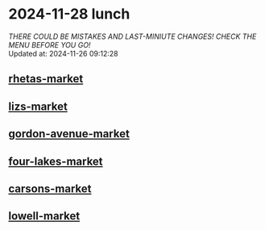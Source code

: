 # 2024-11-28 lunch  
*THERE COULD BE MISTAKES AND LAST-MINIUTE CHANGES! CHECK THE MENU BEFORE YOU GO!*  
Updated at: 2024-11-26 09:12:28  
## [rhetas-market](https://wisc-housingdining.nutrislice.com/menu/rhetas-market/lunch/2024-11-28)  
## [lizs-market](https://wisc-housingdining.nutrislice.com/menu/lizs-market/lunch/2024-11-28)  
## [gordon-avenue-market](https://wisc-housingdining.nutrislice.com/menu/gordon-avenue-market/lunch/2024-11-28)  
## [four-lakes-market](https://wisc-housingdining.nutrislice.com/menu/four-lakes-market/lunch/2024-11-28)  
## [carsons-market](https://wisc-housingdining.nutrislice.com/menu/carsons-market/lunch/2024-11-28)  
## [lowell-market](https://wisc-housingdining.nutrislice.com/menu/lowell-market/lunch/2024-11-28)  
  
